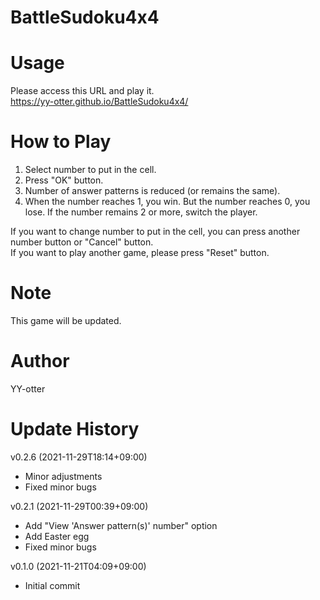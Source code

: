 # BattleSudoku4x4

# Usage
Please access this URL and play it.<br>
https://yy-otter.github.io/BattleSudoku4x4/
 
# How to Play
1. Select number to put in the cell.
2. Press "OK" button.
3. Number of answer patterns is reduced (or remains the same).
4. When the number reaches 1, you win. But the number reaches 0, you lose. If the number remains 2 or more, switch the player.

If you want to change number to put in the cell, you can press another number button or "Cancel" button.<br>
If you want to play another game, please press "Reset" button.

# Note
This game will be updated.
 
# Author
YY-otter

# Update History
v0.2.6 (2021-11-29T18:14+09:00)
- Minor adjustments
- Fixed minor bugs

v0.2.1 (2021-11-29T00:39+09:00)
- Add "View 'Answer pattern(s)' number" option
- Add Easter egg
- Fixed minor bugs

v0.1.0 (2021-11-21T04:09+09:00)
- Initial commit
